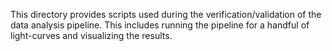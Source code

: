 This directory provides scripts used during the verification/validation of the data analysis pipeline. 
This includes running the pipeline for a handful of light-curves and visualizing the results.